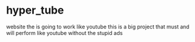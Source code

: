 # hyper_tube
website the is going to work like youtube
this is a big project that must and will perform like youtube without the stupid ads
